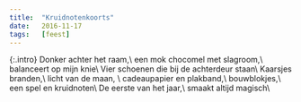 ```yaml
---
title:  "Kruidnotenkoorts"
date:   2016-11-17
tags:   [feest]
---
```


{:.intro}
Donker achter het raam,\\
een mok chocomel met slagroom,\\
balanceert op mijn knie\\
Vier schoenen die bij de achterdeur staan\\
Kaarsjes branden,\\
licht van de maan, \\
cadeaupapier en plakband,\\
bouwblokjes,\\
een spel en kruidnoten\\
De eerste van het jaar,\\
smaakt altijd magisch\\